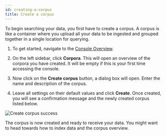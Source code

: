 ```yaml
---
id: creating-a-corpus
title: Create a corpus
---
```


To begin searching your data, you first have to create a corpus. A corpus 
is like a container where you upload all your data to be ingested and grouped 
together in a single location for querying.

1. To get started, navigate to the [Console Overview](https://console.vectara.com/overview).

2. On the left sidebar, click **Corpora**. This 
   will open an overview of the corpora you have created. It will be empty 
   if this is your first time accessing the console.

3. Now click on the **Create corpus** button, a dialog box will open. Enter the
    name and description of the corpus.

4. Leave all settings on their default values and click **Create**. Once 
   created, you will see a confirmation message and the newly created 
   corpus listed below.

  ![Create corpus success](/img/create_corpus_success.png)

The corpus is now created and ready to receive your data. You might want to head
towards how to index data and the corpus overview.